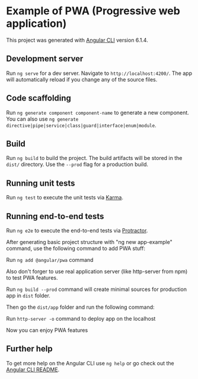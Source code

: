 # Example of PWA (Progressive web application)

This project was generated with [Angular CLI](https://github.com/angular/angular-cli) version 6.1.4.

## Development server

Run `ng serve` for a dev server. Navigate to `http://localhost:4200/`. The app will automatically reload if you change any of the source files.

## Code scaffolding

Run `ng generate component component-name` to generate a new component. You can also use `ng generate directive|pipe|service|class|guard|interface|enum|module`.

## Build

Run `ng build` to build the project. The build artifacts will be stored in the `dist/` directory. Use the `--prod` flag for a production build.

## Running unit tests

Run `ng test` to execute the unit tests via [Karma](https://karma-runner.github.io).

## Running end-to-end tests

Run `ng e2e` to execute the end-to-end tests via [Protractor](http://www.protractortest.org/).

After generating basic project structure with "ng new app-example" command, use the following command to add PWA stuff:

Run `ng add @angular/pwa` command

Also don't forger to use real application server (like http-server from npm) to test PWA features.

Run `ng build --prod` command will create minimal sources for production app in `dist` folder.

Then go the `dist/app` folder and run the following command:

Run `http-server -o` command to deploy app on the localhost

Now you can enjoy PWA features

## Further help

To get more help on the Angular CLI use `ng help` or go check out the [Angular CLI README](https://github.com/angular/angular-cli/blob/master/README.md).
